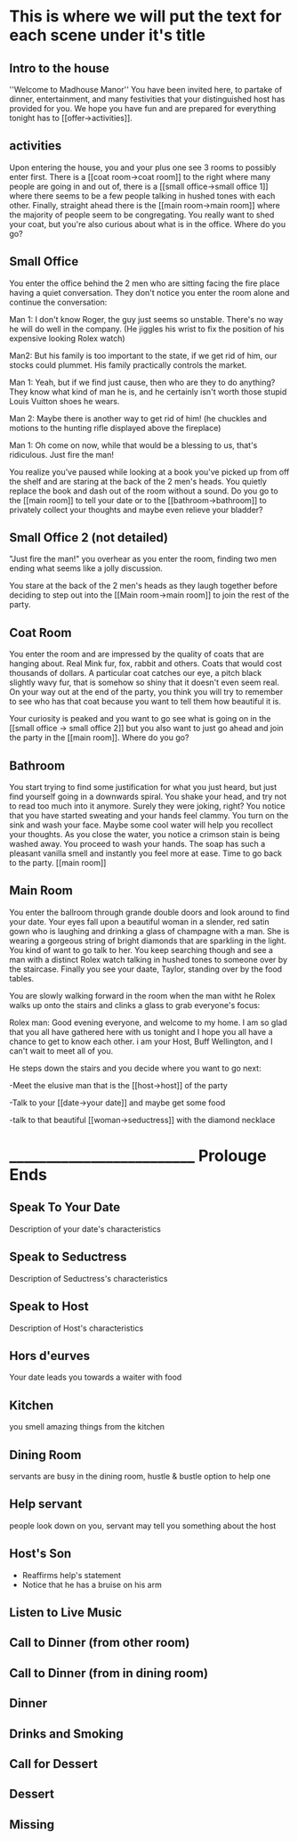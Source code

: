 # This is where we will put the text for each scene under it's title

## Intro to the house

''Welcome to Madhouse Manor''
You have been invited here, to partake of dinner, entertainment, and many festivities that your distinguished host
has provided for you. We hope you have fun and are prepared for everything tonight has to [[offer->activities]].

## activities

Upon entering the house, you and your plus one see 3 rooms to possibly enter first. There is a [[coat room->coat room]] to
the right  where many people are going in and out of, there is a [[small office->small office 1]] where there seems to be a
few people talking in hushed tones with each other. Finally, straight ahead there is the [[main room->main room]] where the
majority of people seem to be congregating. You really want to shed your coat, but you're also curious about what is in the
office. Where do you go?

## Small Office

You enter the office behind the 2 men who are sitting facing the fire place having a quiet conversation. They don't notice you enter the room alone and continue the conversation:

Man 1: I don't know Roger, the guy just seems so unstable. There's no way he will do well in the company. (He jiggles his wrist to fix the position of his expensive looking Rolex watch)

Man2: But his family is too important to the state, if we get rid of him, our stocks could plummet. His family practically controls the market.

Man 1: Yeah, but if we find just cause, then who are they to do anything? They know what kind of man he is, and he certainly isn't worth those stupid Louis Vuitton shoes he wears.

Man 2: Maybe there is another way to get rid of him! (he chuckles and motions to the hunting rifle displayed above the fireplace)

Man 1: Oh come on now, while that would be a blessing to us, that's ridiculous. Just fire the man!

You realize you've paused while looking at a book you've picked up from off the shelf and are staring at the back of the 2 men's heads. You quietly replace the book and dash out of the room without a sound. Do you go to the [[main room]] to tell your date or to the [[bathroom->bathroom]] to privately collect your thoughts and maybe even relieve your bladder?

## Small Office 2 (not detailed)

"Just fire the man!" you overhear as you enter the room, finding two men ending what seems like a jolly discussion. 

You stare at the back of the 2 men's heads as they laugh together before deciding to step out into the [[Main room->main room]] to join the rest of the party. 


## Coat Room

You enter the room and are impressed by the quality of coats that are hanging about. Real Mink fur, fox, rabbit and others.
Coats that would cost thousands of dollars. A particular coat catches our eye, a pitch black slightly wavy fur, that is somehow
so shiny that it doesn't even seem real. On your way out at the end of the party, you think you will try to remember to see who
has that coat because you want to tell them how beautiful it is.

Your curiosity is peaked and you want to go see what is going on in the [[small office -> small office 2]] but you also want to just go ahead and join the party in the [[main room]]. Where do you go?

## Bathroom

You start trying to find some justification for what you just heard, but just find yourself going in a downwards spiral. You shake your head, and try not to read too much into it anymore. Surely they were joking, right? You notice that you have started sweating and your hands feel clammy. You turn on the sink and wash your face. Maybe some cool water will help you recollect your thoughts. As you close the water, you notice a crimson stain is being washed away. You proceed to wash your hands. The soap has such a pleasant vanilla smell and instantly you feel more at ease. Time to go back to the party. [[main room]]

## Main Room

You enter the ballroom through grande double doors and look around to find your date. Your eyes fall upon a beautiful woman in a slender, red satin gown who is laughing and drinking a glass of champagne with a man. She is wearing a gorgeous string of bright diamonds that are sparkling in the light. You kind of want to go talk to her. You keep searching though and see a man with a distinct Rolex watch talking in hushed tones to someone over by the staircase. Finally you see your daate, Taylor, standing over by the food tables.

You are slowly walking forward in the room when the man witht he Rolex walks up onto the stairs and clinks a glass to grab everyone's focus:

Rolex man: Good evening everyone, and welcome to my home. I am so glad that you all have gathered here with us tonight and I hope you all have a chance to get to know each other. i am your Host, Buff Wellington, and I can't wait to meet all of you. 

He steps down the stairs and you decide where you want to go next:

-Meet the elusive man that is the [[host->host]] of the party

-Talk to your [[date->your date]] and maybe get some food

-talk to that beautiful [[woman->seductress]] with the diamond necklace

# _________________________ Prolouge Ends 

## Speak To Your Date

Description of your date's characteristics

## Speak to Seductress

Description of Seductress's characteristics

## Speak to Host

Description of Host's characteristics

## Hors d'eurves

Your date leads you towards a waiter with food

## Kitchen

you smell amazing things from the kitchen 

## Dining Room

servants are busy in the dining room, hustle & bustle
option to help one

## Help servant

people look down on you, servant may tell you something about the host

## Host's Son

* Reaffirms help's statement 
* Notice that he has a bruise on his arm

## Listen to Live Music

## Call to Dinner (from other room)

## Call to Dinner (from in dining room)

## Dinner

## Drinks and Smoking

## Call for Dessert

## Dessert

## Missing

